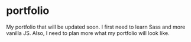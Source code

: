 # portfolio
My portfolio that will be updated soon. I first need to learn Sass and more vanilla JS. Also, I need to plan more what my portfolio will look like.

